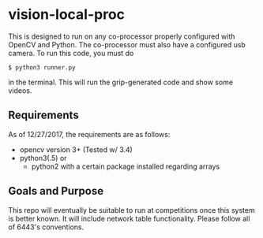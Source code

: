# vision-local-proc
This is designed to run on any co-processor properly configured with OpenCV and Python.
The co-processor must also have a configured usb camera.
To run this code, you must do 

`$ python3 runner.py`

in the terminal.
This will run the grip-generated code and show some videos.
## Requirements
As of 12/27/2017, the requirements are as follows:
* opencv version 3+ (Tested w/ 3.4)
* python3(.5) or
  * python2 with a certain package installed regarding arrays
## Goals and Purpose
This repo will eventually be suitable to run at competitions
once this system is better known. It will include network table 
functionality.  Please follow all of 6443's conventions.

